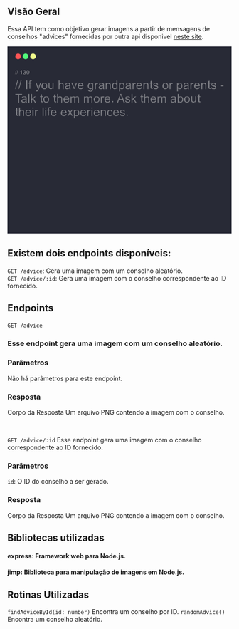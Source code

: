 
## Visão Geral
Essa API tem como objetivo gerar imagens a partir de mensagens de conselhos "advices" fornecidas por outra api disponivel [neste site](https://api.adviceslip.com/advice).

<img src="./git/advice.png"/>

## Existem dois endpoints disponíveis:

`GET /advice`: Gera uma imagem com um conselho aleatório.
<br/>
`GET /advice/:id`: Gera uma imagem com o conselho correspondente ao ID fornecido.

## Endpoints
`GET /advice`
### Esse endpoint gera uma imagem com um conselho aleatório.

### Parâmetros
Não há parâmetros para este endpoint.

### Resposta
Corpo da Resposta
Um arquivo PNG contendo a imagem com o conselho.

<br/>

`GET /advice/:id`
Esse endpoint gera uma imagem com o conselho correspondente ao ID fornecido.

### Parâmetros
`id`: O ID do conselho a ser gerado.

### Resposta
Corpo da Resposta
Um arquivo PNG contendo a imagem com o conselho.

## Bibliotecas utilizadas
#### express: Framework web para Node.js.
#### jimp: Biblioteca para manipulação de imagens em Node.js.

## Rotinas Utilizadas
`findAdviceById(id: number)` Encontra um conselho por ID.
`randomAdvice()` Encontra um conselho aleatório.
